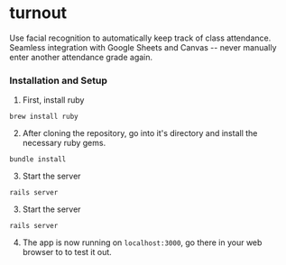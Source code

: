 # turnout
Use facial recognition to automatically keep track of class attendance. Seamless integration with Google Sheets and Canvas -- never manually enter another attendance grade again.

### Installation and Setup

1. First, install ruby

`brew install ruby`

2. After cloning the repository, go into it's directory and install the necessary ruby gems.

`bundle install`

3. Start the server

`rails server`

3. Start the server

`rails server`

4. The app is now running on `localhost:3000`, go there in your web browser to to test it out.
